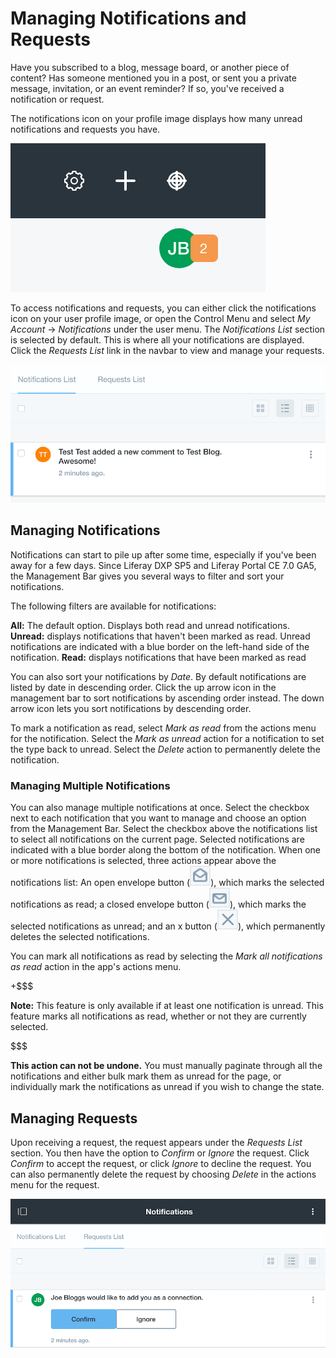 # Managing Notifications and Requests [](id=managing-notifications-and-requests)

Have you subscribed to a blog, message board, or another piece of content? Has 
someone mentioned you in a post, or sent you a private message, invitation, or 
an event reminder? If so, you've received a notification or request.

The notifications icon on your profile image displays how many unread 
notifications and requests you have.

![Figure 1: The number of notifications and requests are displayed above your profile image](../../../images/notifications-icon.png)

To access notifications and requests, you can either click the notifications 
icon on your user profile image, or open the Control Menu and select 
*My Account* &rarr; *Notifications* under the user menu. The 
*Notifications List* section is selected by default. This is where all your 
notifications are displayed. Click the *Requests List* link in the navbar to 
view and manage your requests. 

![Figure 2: The *Notifications List* section displays all your notifications in a paginated list.](../../../images/notifications-list.png)

## Managing Notifications [](id=managing-notifications)

Notifications can start to pile up after some time, especially if you've been 
away for a few days. Since Liferay DXP SP5 and Liferay Portal CE 7.0 GA5, the 
Management Bar gives you several ways to filter and sort your notifications. 

The following filters are available for notifications:

**All:** The default option. Displays both read and unread notifications.
**Unread:** displays notifications that haven't been marked as read. Unread 
notifications are indicated with a blue border on the left-hand side of the 
notification.
**Read:** displays notifications that have been marked as read

You can also sort your notifications by *Date*. By default notifications are 
listed by date in descending order. Click the up arrow icon in the management 
bar to sort notifications by ascending order instead. The down arrow icon lets 
you sort notifications by descending order. 

To mark a notification as read, select *Mark as read* from the actions menu for 
the notification. Select the *Mark as unread* action for a notification to set 
the type back to unread. Select the *Delete* action to permanently delete the 
notification.

### Managing Multiple Notifications [](id=managing-multiple-notifications)

You can also manage multiple notifications at once. Select the checkbox next to 
each notification that you want to manage and choose an option from the 
Management Bar. Select the checkbox above the notifications list to select all 
notifications on the current page. Selected notifications are indicated with a 
blue border along the bottom of the notification. When one or more notifications 
is selected, three actions appear above the notifications list: An open envelope 
button (![Open Envelope](../../../images/button-envelope-open.png)), which 
marks the selected notifications as read; a closed envelope button 
(![Closed Envelope](../../../images/button-envelope-closed.png)), which marks the 
selected notifications as unread; and an x button 
(![Delete Button](../../../images/button-delete.png)), which permanently deletes 
the selected notifications.

You can mark all notifications as read by selecting the 
*Mark all notifications as read* action in the app's actions menu.

+$$$

**Note:** This feature is only available if at least one notification is unread. 
This feature marks all notifications as read, whether or not they are currently 
selected.

$$$

**This action can not be undone.** You must manually paginate through all 
the notifications and either bulk mark them as unread for the page, or 
individually mark the notifications as unread if you wish to change the state.

## Managing Requests [](id=managing-requests)

Upon receiving a request, the request appears under the *Requests List* section. 
You then have the option to *Confirm* or *Ignore* the request. Click *Confirm* 
to accept the request, or click *Ignore* to decline the request. You can also 
permanently delete the request by choosing *Delete* in the actions menu for the 
request.

![Figure 3: You can confirm, ignore, or delete requests.](../../../images/notifications-requests-list.png)
